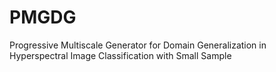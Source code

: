 # PMGDG
Progressive Multiscale Generator for Domain Generalization in Hyperspectral Image Classification with Small Sample
